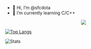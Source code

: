 - 👋 Hi, I’m @sfcdota
- 🌱 I’m currently learning C/C++

<p align="center">
  <a href="https://profile.intra.42.fr/users/melisha">
    <img src="https://badge42.herokuapp.com/api/stats/cbach?darkmode=true"/>
  </a>
</p>

[![Top Langs](https://github-readme-stats.vercel.app/api/top-langs/?username=sfcdota&exclude_repo=github-readme-stats,anuraghazra.github.io&langs_count=10&theme=nord&layout=compact&hide=php,javascript,css,html,swift,roff)](https://github.com/anuraghazra/github-readme-stats)

![Stats](https://github-readme-stats.vercel.app/api?username=sfcdota&count_private=true&show_icons=true&theme=nord)
